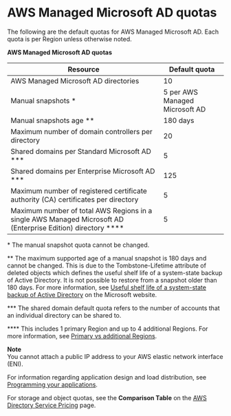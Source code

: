 # AWS Managed Microsoft AD quotas<a name="ms_ad_limits"></a>

The following are the default quotas for AWS Managed Microsoft AD\. Each quota is per Region unless otherwise noted\.


**AWS Managed Microsoft AD quotas**  

| Resource | Default quota | 
| --- | --- | 
| AWS Managed Microsoft AD directories | 10 | 
| Manual snapshots \* | 5 per AWS Managed Microsoft AD | 
| Manual snapshots age \*\* | 180 days | 
| Maximum number of domain controllers per directory | 20 | 
| Shared domains per Standard Microsoft AD \*\*\* | 5 | 
| Shared domains per Enterprise Microsoft AD \*\*\* | 125 | 
| Maximum number of registered certificate authority \(CA\) certificates per directory | 5 | 
| Maximum number of total AWS Regions in a single AWS Managed Microsoft AD \(Enterprise Edition\) directory \*\*\*\* | 5 | 

\* The manual snapshot quota cannot be changed\.

\*\* The maximum supported age of a manual snapshot is 180 days and cannot be changed\. This is due to the Tombstone\-Lifetime attribute of deleted objects which defines the useful shelf life of a system\-state backup of Active Directory\. It is not possible to restore from a snapshot older than 180 days\. For more information, see [Useful shelf life of a system\-state backup of Active Directory](https://support.microsoft.com/en-za/help/216993/useful-shelf-life-of-a-system-state-backup-of-active-directory) on the Microsoft website\.

\*\*\* The shared domain default quota refers to the number of accounts that an individual directory can be shared to\.

\*\*\*\* This includes 1 primary Region and up to 4 additional Regions\. For more information, see [Primary vs additional Regions](multi-region-global-primary-additional.md)\.

**Note**  
You cannot attach a public IP address to your AWS elastic network interface \(ENI\)\.

For information regarding application design and load distribution, see [Programming your applications](ms_ad_best_practices.md#program_apps)\.

For storage and object quotas, see the **Comparison Table** on the [AWS Directory Service Pricing](https://aws.amazon.com/directoryservice/pricing/) page\.